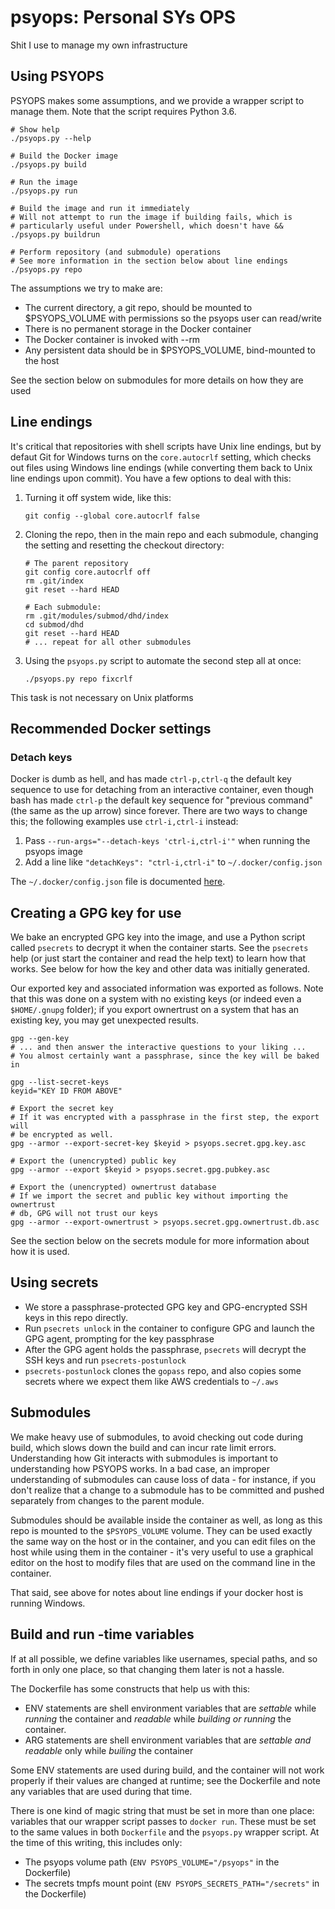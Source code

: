 # psyops: Personal SYs OPS

Shit I use to manage my own infrastructure

## Using PSYOPS

PSYOPS makes some assumptions, and we provide a wrapper script to manage them. Note that the script requires Python 3.6.

    # Show help
    ./psyops.py --help

    # Build the Docker image
    ./psyops.py build

    # Run the image
    ./psyops.py run

    # Build the image and run it immediately
    # Will not attempt to run the image if building fails, which is
    # particularly useful under Powershell, which doesn't have &&
    ./psyops.py buildrun

    # Perform repository (and submodule) operations
    # See more information in the section below about line endings
    ./psyops.py repo

The assumptions we try to make are:

- The current directory, a git repo, should be mounted to $PSYOPS_VOLUME with permissions so the psyops user can read/write
- There is no permanent storage in the Docker container
- The Docker container is invoked with --rm
- Any persistent data should be in $PSYOPS_VOLUME, bind-mounted to the host

See the section below on submodules for more details on how they are used

## Line endings

It's critical that repositories with shell scripts have Unix line endings, but by defaut Git for Windows turns on the `core.autocrlf` setting, which checks out files using Windows line endings (while converting them back to Unix line endings upon commit). You have a few options to deal with this:

1.  Turning it off system wide, like this:

        git config --global core.autocrlf false

2.  Cloning the repo, then in the main repo and each submodule, changing the setting and resetting the checkout directory:

        # The parent repository
        git config core.autocrlf off
        rm .git/index
        git reset --hard HEAD

        # Each submodule:
        rm .git/modules/submod/dhd/index
        cd submod/dhd
        git reset --hard HEAD
        # ... repeat for all other submodules

3.  Using the `psyops.py` script to automate the second step all at once:

        ./psyops.py repo fixcrlf

This task is not necessary on Unix platforms

## Recommended Docker settings

### Detach keys

Docker is dumb as hell, and has made `ctrl-p,ctrl-q` the default key sequence to use for detaching from an interactive container, even though bash has made `ctrl-p` the default key sequence for "previous command" (the same as the up arrow) since forever. There are two ways to change this; the following examples use `ctrl-i,ctrl-i` instead:

1. Pass `--run-args="--detach-keys 'ctrl-i,ctrl-i'"` when running the psyops image
2. Add a line like `"detachKeys": "ctrl-i,ctrl-i"` to `~/.docker/config.json`

The `~/.docker/config.json` file is documented [here](https://docs.docker.com/engine/reference/commandline/cli/#configuration-files).

## Creating a GPG key for use

We bake an encrypted GPG key into the image, and use a Python script called `psecrets` to decrypt it when the container starts. See the `psecrets` help (or just start the container and read the help text) to learn how that works. See below for how the key and other data was initially generated.

Our exported key and associated information was exported as follows. Note that this was done on a system with no existing keys (or indeed even a `$HOME/.gnupg` folder); if you export ownertrust on a system that has an existing key, you may get unexpected results.

    gpg --gen-key
    # ... and then answer the interactive questions to your liking ...
    # You almost certainly want a passphrase, since the key will be baked in

    gpg --list-secret-keys
    keyid="KEY ID FROM ABOVE"

    # Export the secret key
    # If it was encrypted with a passphrase in the first step, the export will
    # be encrypted as well.
    gpg --armor --export-secret-key $keyid > psyops.secret.gpg.key.asc

    # Export the (unencrypted) public key
    gpg --armor --export $keyid > psyops.secret.gpg.pubkey.asc

    # Export the (unencrypted) ownertrust database
    # If we import the secret and public key without importing the ownertrust
    # db, GPG will not trust our keys
    gpg --armor --export-ownertrust > psyops.secret.gpg.ownertrust.db.asc

See the section below on the secrets module for more information about how it is used.

## Using secrets

* We store a passphrase-protected GPG key and GPG-encrypted SSH keys in this repo directly.
* Run `psecrets unlock` in the container to configure GPG and launch the GPG agent, prompting for the key passphrase
* After the GPG agent holds the passphrase, `psecrets` will decrypt the SSH keys and run `psecrets-postunlock`
* `psecrets-postunlock` clones the `gopass` repo, and also copies some secrets where we expect them like AWS credentials to `~/.aws`

## Submodules

We make heavy use of submodules, to avoid checking out code during build, which slows down the build and can incur rate limit errors. Understanding how Git interacts with submodules is important to understanding how PSYOPS works. In a bad case, an improper understanding of submodules can cause loss of data - for instance, if you don't realize that a change to a submodule has to be committed and pushed separately from changes to the parent module.

Submodules should be available inside the container as well, as long as this repo is mounted to the `$PSYOPS_VOLUME` volume. They can be used exactly the same way on the host or in the container, and you can edit files on the host while using them in the container - it's very useful to use a graphical editor on the host to modify files that are used on the command line in the container.

That said, see above for notes about line endings if your docker host is running Windows.

## Build and run -time variables

If at all possible, we define variables like usernames, special paths, and so forth in only one place, so that changing them later is not a hassle.

The Dockerfile has some constructs that help us with this:

* ENV statements are shell environment variables that are *settable* while *running* the container and *readable* while *building or running* the container.
* ARG statements are shell environment variables that are *settable and readable* only while *builing* the container

Some ENV statements are used during build, and the container will not work properly if their values are changed at runtime; see the Dockerfile and note any variables that are used during that time.

There is one kind of magic string that must be set in more than one place: variables that our wrapper script passes to `docker run`. These must be set to the same values in both `Dockerfile` and the `psyops.py` wrapper script. At the time of this writing, this includes only:

- The psyops volume path (`ENV PSYOPS_VOLUME="/psyops"` in the Dockerfile)
- The secrets tmpfs mount point (`ENV PSYOPS_SECRETS_PATH="/secrets"` in the Dockerfile)

